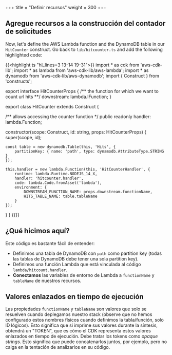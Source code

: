 +++
title = "Definir recursos"
weight = 300
+++

## Agregue recursos a la construcción del contador de solicitudes

Now, let's define the AWS Lambda function and the DynamoDB table in our
`HitCounter` construct. Go back to `lib/hitcounter.ts` and add the following highlighted code:

{{<highlight ts "hl_lines=3 13-14 19-31">}}
import * as cdk from 'aws-cdk-lib';
import * as lambda from 'aws-cdk-lib/aws-lambda';
import * as dynamodb from 'aws-cdk-lib/aws-dynamodb';
import { Construct } from 'constructs';

export interface HitCounterProps {
  /** the function for which we want to count url hits **/
  downstream: lambda.IFunction;
}

export class HitCounter extends Construct {

  /** allows accessing the counter function */
  public readonly handler: lambda.Function;

  constructor(scope: Construct, id: string, props: HitCounterProps) {
    super(scope, id);

    const table = new dynamodb.Table(this, 'Hits', {
        partitionKey: { name: 'path', type: dynamodb.AttributeType.STRING }
    });

    this.handler = new lambda.Function(this, 'HitCounterHandler', {
        runtime: lambda.Runtime.NODEJS_14_X,
        handler: 'hitcounter.handler',
        code: lambda.Code.fromAsset('lambda'),
        environment: {
            DOWNSTREAM_FUNCTION_NAME: props.downstream.functionName,
            HITS_TABLE_NAME: table.tableName
        }
    });
  }
}
{{</highlight>}}

## ¿Qué hicimos aquí?

Este código es bastante fácil de entender:

* Definimos una tabla de DynamoDB con `path` como partition key (todas las tablas de DynamoDB debe tener una sola partition key).
* Definimos una función Lambda que está vinculada al código `lambda/hitcount.handler`.
* __Conectamos__ las variables de entorno de Lambda a `functionName` y `tableName` de nuestros recursos.

## Valores enlazados en tiempo de ejecución

Las propiedades `functionName` y `tableName` son valores que solo se resuelven cuando deplegamos nuestro stack (observe que no hemos configurado estos nombres físicos cuando definimos la tabla/función, solo ID lógicos). Esto significa que si imprime sus valores durante la síntesis, obtendrá un "TOKEN", que es cómo el CDK representa estos valores enlazados en tiempo de ejecución. Debe tratar los tokens como *opaque strings*. Esto significa que puede concatenarlos juntos, por ejemplo, pero no caiga en la tentación de analizarlos en su código.
